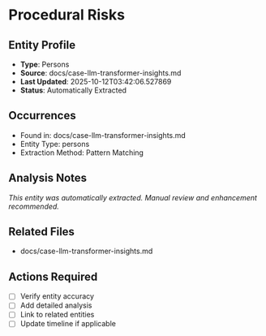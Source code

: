 # Procedural Risks

## Entity Profile
- **Type**: Persons
- **Source**: docs/case-llm-transformer-insights.md
- **Last Updated**: 2025-10-12T03:42:06.527869
- **Status**: Automatically Extracted

## Occurrences
- Found in: docs/case-llm-transformer-insights.md
- Entity Type: persons
- Extraction Method: Pattern Matching

## Analysis Notes
*This entity was automatically extracted. Manual review and enhancement recommended.*

## Related Files
- docs/case-llm-transformer-insights.md

## Actions Required
- [ ] Verify entity accuracy
- [ ] Add detailed analysis
- [ ] Link to related entities
- [ ] Update timeline if applicable
